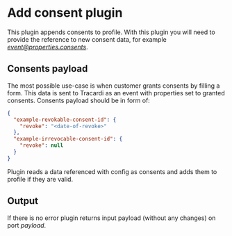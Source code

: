 # Add consent plugin

This plugin appends consents to profile. With this plugin you will need to provide the reference to new consent data,
for example *event@properties.consents*.

## Consents payload

The most possible use-case is when customer grants consents by filling a form. This data is sent to Tracardi as an event
with properties set to granted consents. Consents payload should be in form of:

```json
{
  "example-revokable-consent-id": {
    "revoke": "<date-of-revoke>"
  },
  "example-irrevocable-consent-id": {
    "revoke": null
  }
}
```

Plugin reads a data referenced with config as consents and adds them to profile if they are valid.

## Output

If there is no error plugin returns input payload (without any changes) on port *payload*.